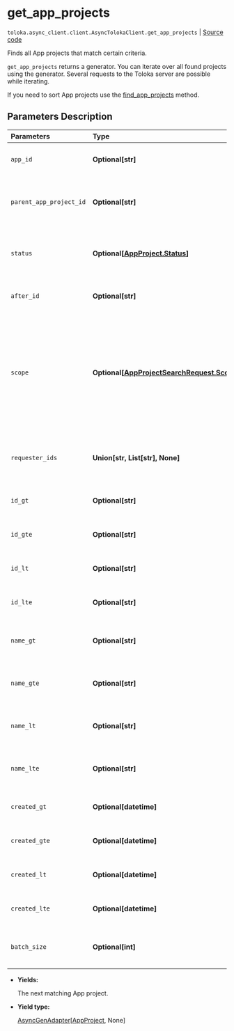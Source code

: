 # get_app_projects
`toloka.async_client.client.AsyncTolokaClient.get_app_projects` | [Source code](https://github.com/Toloka/toloka-kit/blob/v1.1.2/src/client/__init__.py#L0)

Finds all App projects that match certain criteria.


`get_app_projects` returns a generator. You can iterate over all found projects using the generator. Several requests to the Toloka server are possible while iterating.

If you need to sort App projects use the [find_app_projects](toloka.client.TolokaClient.find_app_projects.md) method.

## Parameters Description

| Parameters | Type | Description |
| :----------| :----| :-----------|
`app_id`|**Optional\[str\]**|<p>Projects created using the solution with the specified ID.</p>
`parent_app_project_id`|**Optional\[str\]**|<p>Projects cloned from the project with the specified ID. Projects can be cloned in the web version of Toloka.</p>
`status`|**Optional\[[AppProject.Status](toloka.client.app.AppProject.Status.md)\]**|<p>App project status. Refer to the [AppProject.Status](toloka.client.app.AppProject.Status.md) page for more information on the available `status` values.</p>
`after_id`|**Optional\[str\]**|<p>The ID of a project used for cursor pagination.</p>
`scope`|**Optional\[[AppProjectSearchRequest.Scope](toloka.client.search_requests.AppProjectSearchRequest.Scope.md)\]**|<p>Values:</p> <ul> <li>`&#x27;MY&#x27;` — Projects created by you.</li> <li>`&#x27;COMPANY&#x27;` — Projects created by requesters from your company.</li> <li>`&#x27;REQUESTER_LIST&#x27;` — Projects created by requesters in the `requester_ids` list.</li> </ul>
`requester_ids`|**Union\[str, List\[str\], None\]**|<p>A list with requester IDs separated by a comma. Use the list with parameter `scope = REQUESTER_LIST`.</p>
`id_gt`|**Optional\[str\]**|<p>Projects with IDs greater than the specified value.</p>
`id_gte`|**Optional\[str\]**|<p>Projects with IDs greater than or equal to the specified value.</p>
`id_lt`|**Optional\[str\]**|<p>Projects with IDs less than the specified value.</p>
`id_lte`|**Optional\[str\]**|<p>Projects with IDs less than or equal to the specified value.</p>
`name_gt`|**Optional\[str\]**|<p>Projects with a name lexicographically greater than the specified value.</p>
`name_gte`|**Optional\[str\]**|<p>Projects with a name lexicographically greater than or equal to the specified value.</p>
`name_lt`|**Optional\[str\]**|<p>Projects with a name lexicographically less than the specified value.</p>
`name_lte`|**Optional\[str\]**|<p>Projects with a name lexicographically less than or equal to the specified value.</p>
`created_gt`|**Optional\[datetime\]**|<p>Projects created after the specified date.</p>
`created_gte`|**Optional\[datetime\]**|<p>Projects created after or on the specified date.</p>
`created_lt`|**Optional\[datetime\]**|<p>Projects created before the specified date.</p>
`created_lte`|**Optional\[datetime\]**|<p>Projects created before or on the specified date.</p>
`batch_size`|**Optional\[int\]**|<p>Returned projects limit for each request. The maximum batch_size is 5000.</p>

* **Yields:**

  The next matching App project.

* **Yield type:**

  [AsyncGenAdapter](toloka.util.async_utils.AsyncGenAdapter.md)\[[AppProject](toloka.client.app.AppProject.md), None\]
